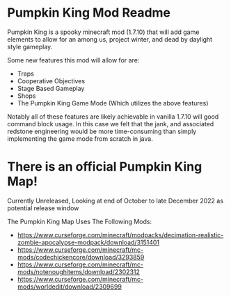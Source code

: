 # Pumpkin King Mod Readme

Pumpkin King is a spooky minecraft mod (1.7.10) that will add game elements to
allow for an among us, project winter, and dead by daylight style gameplay.

Some new features this mod will allow for are:
* Traps
* Cooperative Objectives
* Stage Based Gameplay
* Shops
* The Pumpkin King Game Mode (Which utilizes the above features)

Notably all of these features are likely achievable in vanilla 1.7.10 will
good command block usage. In this case we felt that the jank, and associated redstone
engineering would be more time-consuming than simply implementing the game mode
from scratch in java.


# There is an official Pumpkin King Map!
Currently Unreleased, Looking at end of October to late December 2022 as potential release window
<Insert link to pumpkin king map here>


The Pumpkin King Map Uses The Following Mods:

* https://www.curseforge.com/minecraft/modpacks/decimation-realistic-zombie-apocalypse-modpack/download/3151401
* https://www.curseforge.com/minecraft/mc-mods/codechickencore/download/3293859
* https://www.curseforge.com/minecraft/mc-mods/notenoughitems/download/2302312
* https://www.curseforge.com/minecraft/mc-mods/worldedit/download/2309699